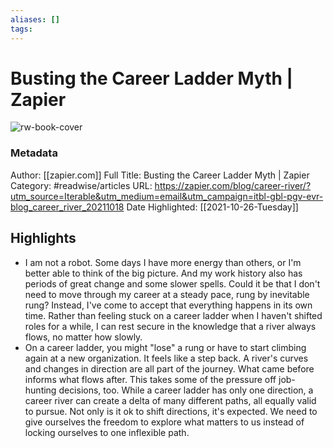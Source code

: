 ```yaml
---
aliases: []
tags:
---
```

# Busting the Career Ladder Myth | Zapier

![rw-book-cover](https://readwise-assets.s3.amazonaws.com/static/images/article0.00998d930354.png)
### Metadata
Author: [[zapier.com]]
Full Title: Busting the Career Ladder Myth | Zapier
Category: #readwise/articles
URL: https://zapier.com/blog/career-river/?utm_source=Iterable&utm_medium=email&utm_campaign=itbl-gbl-pgv-evr-blog_career_river_20211018
Date Highlighted: [[2021-10-26-Tuesday]]

## Highlights
- I am not a robot. Some days I have more energy than others, or I'm better able to think of the big picture. And my work history also has periods of great change and some slower spells. Could it be that I don't need to move through my career at a steady pace, rung by inevitable rung? Instead, I've come to accept that everything happens in its own time. Rather than feeling stuck on a career ladder when I haven't shifted roles for a while, I can rest secure in the knowledge that a river always flows, no matter how slowly.
- On a career ladder, you might "lose" a rung or have to start climbing again at a new organization. It feels like a step back. A river's curves and changes in direction are all part of the journey. What came before informs what flows after. This takes some of the pressure off job-hunting decisions, too. While a career ladder has only one direction, a career river can create a delta of many different paths, all equally valid to pursue. Not only is it ok to shift directions, it's expected. We need to give ourselves the freedom to explore what matters to us instead of locking ourselves to one inflexible path.


